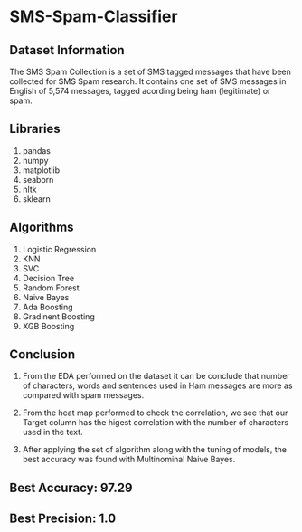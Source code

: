 # SMS-Spam-Classifier

## Dataset Information
The SMS Spam Collection is a set of SMS tagged messages that have been collected for SMS Spam research. It contains one set of SMS messages in English of 5,574 messages, tagged acording being ham (legitimate) or spam.

## Libraries
1. pandas
2. numpy
3. matplotlib
4. seaborn
5. nltk
6. sklearn

## Algorithms
1. Logistic Regression
2. KNN
3. SVC
4. Decision Tree
5. Random Forest
6. Naive Bayes
7. Ada Boosting
8. Gradinent Boosting
9. XGB Boosting

## Conclusion
1. From the EDA performed on the dataset it can be conclude that number of characters, words and sentences used in Ham messages are more as compared with spam messages.

2. From the heat map performed to check the correlation, we see that our Target column has the higest correlation with the number of characters used in the text. 

3. After applying the set of algorithm along with the tuning of models, the best accuracy was found with Multinominal Naive Bayes. 

## Best Accuracy: 97.29

## Best Precision: 1.0
